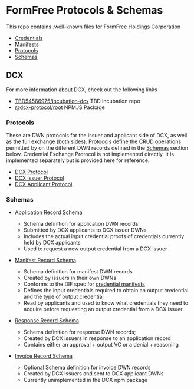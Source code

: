 # FormFree Protocols & Schemas

This repo contains .well-known files for FormFree Holdings Corporation

- [Credentials](/.well-known/credential/)
- [Manifests](/.well-known/manifest/)
- [Protocols](/.well-known/protocol/)
- [Schemas](/.well-known/schema/)

## DCX

For more information about DCX, check out the following links

- [TBD54566975/incubation-dcx](https://github.com/TBD54566975/incubation-dcx) TBD incubation repo
- [@dcx-protocol/root](https://www.npmjs.com/package/@dcx-protocol/root) NPMJS Package

### Protocols

These are DWN protocols for the issuer and applicant side of DCX, as well as the full exchange (both sides).
Protocols define the CRUD operations permitted by on the different DWN records defined in the [Schemas](#schemas) section below.
Credential Exchange Protocol is not implemented directly. It is implemented separately but is provided here for reference.

- [DCX Protocol](/.well-known/protocol/dcx.json)
- [DCX Issuer Protocol](/.well-known/protocol/dcx-issuer.json)
- [DCX Applicant Protocol](/.well-known/protocol/dcx-applicant.json)

### Schemas

- [Application Record Schema](/.well-known/schema/dcx-application-record.json)
  - Schema definition for application DWN records
  - Submitted by DCX applicants to DCX issuer DWNs
  - Includes the actual input credential proofs of credentials currently held by DCX applicants
  - Used to request a new output credential from a DCX issuer

- [Manifest Record Schema](/.well-known/schema/dcx-manifest-record.json)
  - Schema definition for manifest DWN records 
  - Created by issuers in their own DWNs
  - Conforms to the DIF spec for [credential manifests](https://github.com/TBD54566975/incubation-dcx?tab=readme-ov-file#credential-manifest)
  - Defines the input credentials required to obtain an output credential and the type of output credential
  - Read by applicants and used to know what credentials they need to acquire before requesting an output credential from a DCX issuer

- [Response Record Schema](/.well-known/schema/dcx-response-record.json)
  - Schema definition for response DWN records; 
  - Created by DCX issuers in response to an application record
  - Contains either an approval + output VC or a denial + reasoning

- [Invoice Record Schema](/.well-known/schema/dcx-invoice-record.json)
  -  Optional Schema definition for invoice DWN records
  -  Created by DCX issuers and sent to DCX applicant DWNs
  -  Currently unimplemented in the DCX npm package